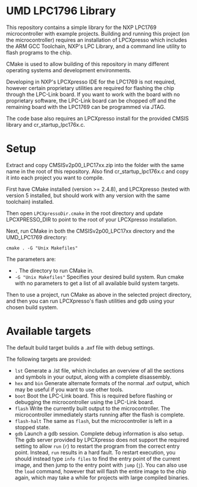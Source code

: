 UMD LPC1796 Library
======

This repository contains a simple library for the NXP LPC1769
microcontroller with example projects. Building and running this
project (on the microcontroller) requires an installation of
LPCXpresso which includes the ARM GCC Toolchain, NXP's LPC Library,
and a command line utility to flash programs to the chip.

CMake is used to allow building of this repository in many different
operating systems and development environments.

Developing in NXP's LPCXpresso IDE for the LPC1769 is not required,
however certain proprietary utilities are required for flashing the
chip through the LPC-Link board. If you want to work with the board
with no proprietary software, the LPC-Link board can be chopped off
and the remaining board with the LPC1769 can be programmed via JTAG.

The code base also requires an LPCXpresso install for the provided
CMSIS library and cr\_startup\_lpc176x.c.

Setup
======

Extract and copy CMSISv2p00_LPC17xx.zip into the folder with the same
name in the root of this repository. Also find cr\_startup\_lpc176x.c
and copy it into each project you want to compile.

First have CMake installed (version >= 2.4.8), and LPCXpresso (tested
with version 5 installed, but should work with any version with the
same toolchain) installed.

Then open `LPCXpressoDir.cmake` in the root directory and update
LPCXPRESSO_DIR to point to the root of your LPCXpresso installation.

Next, run CMake in both the CMSISv2p00\_LPC17xx directory and the
UMD\_LPC1769 directory:

    cmake . -G "Unix Makefiles"

The parameters are:

  * `.` The directory to run CMake in.
  * `-G "Unix Makefiles"` Specifies your desired build system. Run
    cmake with no parameters to get a list of all available build
    system targets.

Then to use a project, run CMake as above in the selected project
directory, and then you can run LPCXpresso's flash utilities and gdb
using your chosen build system.

Available targets
======

The default build target builds a .axf file with debug settings.

The following targets are provided:

  * `lst` Generate a .lst file, which includes an overview of all
    the sections and symbols in your output, along with a complete
    disassembly.
  * `hex` and `bin` Generate alternate formats of the normal .axf
    output, which may be useful if you want to use other tools.
  * `boot` Boot the LPC-Link board. This is required before flashing
    or debugging the microcontroller using the LPC-Link board.
  * `flash` Write the currently built output to the
    microcontroller. The microcontroller immediately starts running
    after the flash is complete.
  * `flash-halt` The same as `flash`, but the microcontroller is left
    in a stopped state.
  * `gdb` Launch a gdb session. Complete debug information is also
    setup. The gdb server provided by LPCXpresso does not support the
    required setting to allow `run` (`r`) to restart the program from
    the correct entry point. Instead, `run` results in a hard
    fault. To restart execution, you should instead type `info files`
    to find the entry point of the current image, and then jump to the
    entry point with `jump` (`j`). You can also use the `load`
    command, however that will flash the entire image to the chip
    again, which may take a while for projects with large compiled
    binaries.
